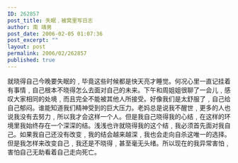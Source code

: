 ```yaml
---
ID: 262857
post_title: 失眠﹐被窝里写日志
author: 南 靖男
post_date: 2006-02-05 01:07:36
post_excerpt: ""
layout: post
permalink: 2006/02/262857
published: true
---
```

就晓得自己今晚要失眠的﹐毕竟这些时候都是快天亮才睡觉。何况心里一直记挂着有事情﹐自己根本不晓得怎么去面对自己的未来。下午和周姐姐很聊了一会儿﹐感叹大家相同的处境﹐而且完全不能被其他人所接受。好像我们是太舒服了﹐自己给自己郁闷。谁能知道我们精神受到的巨大压力。老妈总是说我不醒世﹐更多的人也说我没有去努力﹐所以我才会这样一个人。但是我自己晓得我的心结﹐在这样的环境里我始终存在一个深深的结。浅浅也许就晓得我的这个结﹐我必须首先面对我自己。如果我自己还没有改变﹐我的结会越来越深﹐我也会走向自杀这唯一的选择。但是我怎样来改变自己﹐我还是不晓得﹐甚至毫无头绪。所以现在的我异常害怕﹐害怕自己无助看着自己走向死亡。